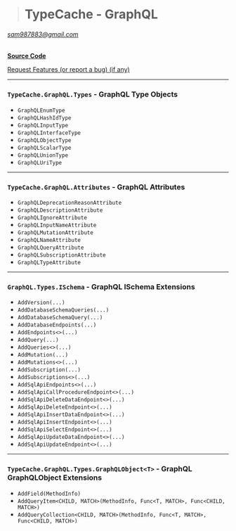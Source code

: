 ># TypeCache - GraphQL
###### sam987883@gmail.com  

[**Source Code**](https://github.com/sam987883/TypeCache/tree/master/src/TypeCache.GraphQL)

[Request Features (or report a bug) (if any)](https://github.com/sam987883/TypeCache/issues)

---
### `TypeCache.GraphQL.Types` - GraphQL Type Objects

- `GraphQLEnumType`
- `GraphQLHashIdType`
- `GraphQLInputType`
- `GraphQLInterfaceType`
- `GraphQLObjectType`
- `GraphQLScalarType`
- `GraphQLUnionType`
- `GraphQLUriType`
---
### `TypeCache.GraphQL.Attributes` - GraphQL Attributes

- `GraphQLDeprecationReasonAttribute`
- `GraphQLDescriptionAttribute`
- `GraphQLIgnoreAttribute`
- `GraphQLInputNameAttribute`
- `GraphQLMutationAttribute`
- `GraphQLNameAttribute`
- `GraphQLQueryAttribute`
- `GraphQLSubscriptionAttribute`
- `GraphQLTypeAttribute`
---
### `GraphQL.Types.ISchema` - GraphQL ISchema Extensions

- `AddVersion(...)`
- `AddDatabaseSchemaQueries(...)`
- `AddDatabaseSchemaQuery(...)`
- `AddDatabaseEndpoints(...)`
- `AddEndpoints<>(...)`
- `AddQuery(...)`
- `AddQueries<>(...)`
- `AddMutation(...)`
- `AddMutations<>(...)`
- `AddSubscription(...)`
- `AddSubscriptions<>(...)`
- `AddSqlApiEndpoints<>(...)`
- `AddSqlApiCallProcedureEndpoint<>(...)`
- `AddSqlApiDeleteDataEndpoint<>(...)`
- `AddSqlApiDeleteEndpoint<>(...)`
- `AddSqlApiInsertDataEndpoint<>(...)`
- `AddSqlApiInsertEndpoint<>(...)`
- `AddSqlApiSelectEndpoint<>(...)`
- `AddSqlApiUpdateDataEndpoint<>(...)`
- `AddSqlApiUpdateEndpoint<>(...)`
---
### `TypeCache.GraphQL.Types.GraphQLObject<T>` - GraphQL GraphQLObject<T> Extensions

- `AddField(MethodInfo)`
- `AddQueryItem<CHILD, MATCH>(MethodInfo, Func<T, MATCH>, Func<CHILD, MATCH>)`
- `AddQueryCollection<CHILD, MATCH>(MethodInfo, Func<T, MATCH>, Func<CHILD, MATCH>)`
